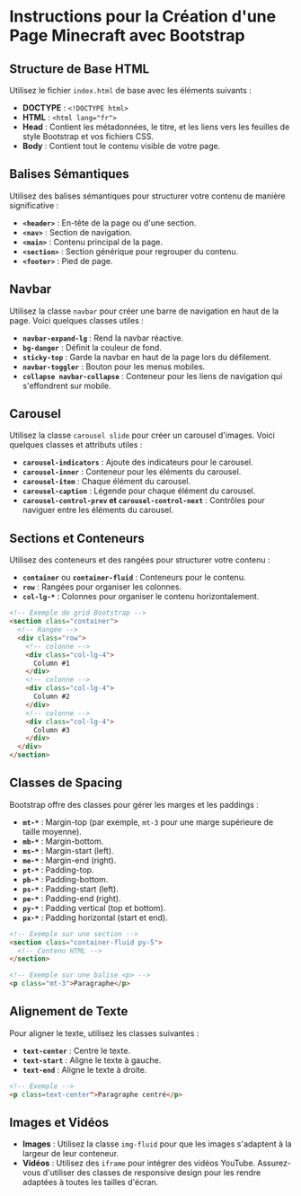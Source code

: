 # Instructions pour la Création d'une Page Minecraft avec Bootstrap

## Structure de Base HTML

Utilisez le fichier `index.html` de base avec les éléments suivants :

- **DOCTYPE** : `<!DOCTYPE html>`
- **HTML** : `<html lang="fr">`
- **Head** : Contient les métadonnées, le titre, et les liens vers les feuilles de style Bootstrap et vos fichiers CSS.
- **Body** : Contient tout le contenu visible de votre page.

## Balises Sémantiques

Utilisez des balises sémantiques pour structurer votre contenu de manière significative :

- **`<header>`** : En-tête de la page ou d'une section.
- **`<nav>`** : Section de navigation.
- **`<main>`** : Contenu principal de la page.
- **`<section>`** : Section générique pour regrouper du contenu.
- **`<footer>`** : Pied de page.

## Navbar

Utilisez la classe `navbar` pour créer une barre de navigation en haut de la page. Voici quelques classes utiles :

- **`navbar-expand-lg`** : Rend la navbar réactive.
- **`bg-danger`** : Définit la couleur de fond.
- **`sticky-top`** : Garde la navbar en haut de la page lors du défilement.
- **`navbar-toggler`** : Bouton pour les menus mobiles.
- **`collapse navbar-collapse`** : Conteneur pour les liens de navigation qui s'effondrent sur mobile.

## Carousel

Utilisez la classe `carousel slide` pour créer un carousel d'images. Voici quelques classes et attributs utiles :

- **`carousel-indicators`** : Ajoute des indicateurs pour le carousel.
- **`carousel-inner`** : Conteneur pour les éléments du carousel.
- **`carousel-item`** : Chaque élément du carousel.
- **`carousel-caption`** : Légende pour chaque élément du carousel.
- **`carousel-control-prev` et `carousel-control-next`** : Contrôles pour naviguer entre les éléments du carousel.

## Sections et Conteneurs

Utilisez des conteneurs et des rangées pour structurer votre contenu :

- **`container`** ou **`container-fluid`** : Conteneurs pour le contenu.
- **`row`** : Rangées pour organiser les colonnes.
- **`col-lg-*`** : Colonnes pour organiser le contenu horizontalement.


```html
<!-- Exemple de grid Bootstrap -->
<section class="container">
  <!-- Rangée -->
  <div class="row">
    <!-- colonne -->
    <div class="col-lg-4">
      Column #1
    </div>
    <!-- colonne -->
    <div class="col-lg-4">
      Column #2
    </div>
    <!-- colonne -->
    <div class="col-lg-4">
      Column #3
    </div>
  </div>
</section>
```

## Classes de Spacing

Bootstrap offre des classes pour gérer les marges et les paddings :

- **`mt-*`** : Margin-top (par exemple, `mt-3` pour une marge supérieure de taille moyenne).
- **`mb-*`** : Margin-bottom.
- **`ms-*`** : Margin-start (left).
- **`me-*`** : Margin-end (right).
- **`pt-*`** : Padding-top.
- **`pb-*`** : Padding-bottom.
- **`ps-*`** : Padding-start (left).
- **`pe-*`** : Padding-end (right).
- **`py-*`** : Padding vertical (top et bottom).
- **`px-*`** : Padding horizontal (start et end).

```html
<!-- Exemple sur une section -->
<section class="container-fluid py-5">
  <!-- Contenu HTML -->
</section>

<!-- Exemple sur une balise <p> -->
<p class="mt-3">Paragraphe</p>
```


## Alignement de Texte

Pour aligner le texte, utilisez les classes suivantes :

- **`text-center`** : Centre le texte.
- **`text-start`** : Aligne le texte à gauche.
- **`text-end`** : Aligne le texte à droite.

```html
<!-- Exemple -->
<p class=text-center">Paragraphe centré</p>
```

## Images et Vidéos

- **Images** : Utilisez la classe `img-fluid` pour que les images s'adaptent à la largeur de leur conteneur.
- **Vidéos** : Utilisez des `iframe` pour intégrer des vidéos YouTube. Assurez-vous d'utiliser des classes de responsive design pour les rendre adaptées à toutes les tailles d'écran.

